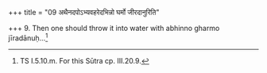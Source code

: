 +++
title = "09 अथैनदपोऽभ्यवहरेदभिन्नो घर्मो जीरदानुरिति"

+++
9. Then one should throw it into water with abhinno gharmo jīradānuḥ...[^1]


[^1]: TS I.5.10.m. For this Sūtra cp. III.20.9.  
